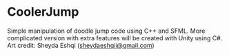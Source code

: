 # CoolerJump
Simple manipulation of doodle jump code using C++ and SFML. 
More complicated version with extra features will be created with Unity using C#.
Art credit: Sheyda Eshqi (sheydaeshqii@gmail.com)
